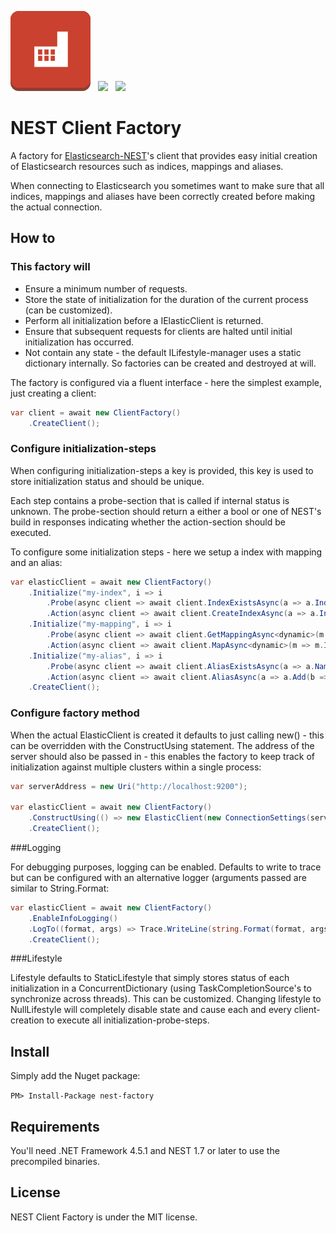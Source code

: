 ![](https://raw.githubusercontent.com/poulfoged/nest-factory/master/logo-large.png) &nbsp; ![](https://ci.appveyor.com/api/projects/status/x95khbu1him0stwi/branch/master?svg=true) &nbsp; ![](http://img.shields.io/nuget/v/nest-factory.svg?style=flat)
# NEST Client Factory  

A factory for  [Elasticsearch-NEST][nest]'s client that provides easy initial creation of Elasticsearch resources such as indices, mappings and aliases.

When connecting to Elasticsearch you sometimes want to make sure that all indices, mappings and aliases have been correctly created before making the actual connection.

## How to

### This factory will

* Ensure a minimum number of requests.
* Store the state of initialization for the duration of the current process (can be customized).
* Perform all initialization before a IElasticClient is returned.
* Ensure that subsequent requests for clients are halted until initial initialization has occurred.
* Not contain any state - the default ILifestyle-manager uses a static dictionary internally. So factories can be created and destroyed at will.

The factory is configured via a fluent interface - here the simplest example, just creating a client:

```c#
var client = await new ClientFactory()
	.CreateClient();
```

### Configure initialization-steps

When configuring initialization-steps a key is provided, this key is used to store initialization status and should be unique.

Each step contains a probe-section that is called if internal status is unknown. The probe-section should return a either a bool or one of NEST's build in responses indicating whether the action-section should be executed. 

To configure some initialization steps - here we setup a index with mapping and an alias:

```c#
var elasticClient = await new ClientFactory()
    .Initialize("my-index", i => i
        .Probe(async client => await client.IndexExistsAsync(a => a.Index("test_index")))
        .Action(async client => await client.CreateIndexAsync(a => a.Index("test_index"))))
    .Initialize("my-mapping", i => i
        .Probe(async client => await client.GetMappingAsync<dynamic>(m => m.Index("test_index").Type("my-type")))
        .Action(async client => await client.MapAsync<dynamic>(m => m.Index("test_index").Type("my-type").Properties(p => p.String(s => s.Name("hello"))))))
    .Initialize("my-alias", i => i
        .Probe(async client => await client.AliasExistsAsync(a => a.Name("test_read")))
        .Action(async client => await client.AliasAsync(a => a.Add(b => b.Alias("test_read").Index("test_index")))))
    .CreateClient();
```

### Configure factory method
When the actual ElasticClient is created it defaults to just calling new() - this can be overridden with the ConstructUsing statement. The address of the server should also be passed in - this enables the factory to keep track of initialization against multiple clusters within a single process:

```c#
var serverAddress = new Uri("http://localhost:9200");

var elasticClient = await new ClientFactory()
    .ConstructUsing(() => new ElasticClient(new ConnectionSettings(serverAddress).EnableTrace()), serverAddress)
    .CreateClient();
```
###Logging

For debugging purposes, logging can be enabled. Defaults to write to trace but can be configured with an alternative logger (arguments passed are similar to String.Format:

```c#
var elasticClient = await new ClientFactory()
    .EnableInfoLogging()
    .LogTo((format, args) => Trace.WriteLine(string.Format(format, args)))
    .CreateClient();
```

###Lifestyle

Lifestyle defaults to StaticLifestyle that simply stores status of each initialization in a ConcurrentDictionary (using TaskCompletionSource's to synchronize across threads). This can be customized.
Changing lifestyle to NullLifestyle will completely disable state and cause each and every client-creation to execute all initialization-probe-steps.

## Install

Simply add the Nuget package:

`PM> Install-Package nest-factory`

## Requirements

You'll need .NET Framework 4.5.1 and NEST 1.7 or later to use the precompiled binaries.

## License

NEST Client Factory is under the MIT license. 

[nest]: https://github.com/elastic/elasticsearch-net  "Elasticsearch.Net & NEST"



